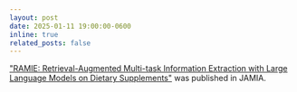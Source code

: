 ```yaml
---
layout: post
date: 2025-01-11 19:00:00-0600
inline: true
related_posts: false
---
```


<a href="https://doi.org/10.1093/jamia/ocaf002">"RAMIE: Retrieval-Augmented Multi-task Information Extraction with Large Language Models on Dietary Supplements"</a> was published in JAMIA.



